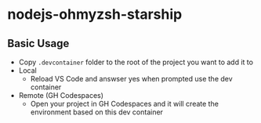# nodejs-ohmyzsh-starship

## Basic Usage

- Copy `.devcontainer` folder to the root of the project you want to add it to
- Local
  - Reload VS Code and answser yes when prompted use the dev container
- Remote (GH Codespaces)
  - Open your project in GH Codespaces and it will create the environment based on this dev container
